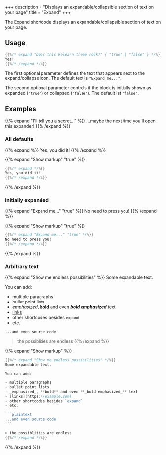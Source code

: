 +++
description = "Displays an expandable/collapsible section of text on your page"
title = "Expand"
+++

The Expand shortcode displays an expandable/collapsible section of text on your page.

## Usage

````go
{{%/* expand "Does this Relearn theme rock?" { "true" | "false" } */%}}
Yes!
{{%/* /expand */%}}
````

The first optional parameter defines the text that appears next to the expand/collapse icon. The default text is `"Expand me..."`.

The second optional parameter controls if the block is initially shown as expanded (`"true"`) or collapsed (`"false"`). The default ist `"false"`.
## Examples

{{% expand "I'll tell you a secret..." %}}
...maybe the next time you'll open this expander!
{{% /expand %}}

### All defaults

{{% expand %}}
Yes, you did it!
{{% /expand %}}

{{% expand "Show markup" "true" %}}
````go
{{%/* expand */%}}
Yes, you did it!
{{%/* /expand */%}}
````
{{% /expand %}}

### Initially expanded

{{% expand "Expand me..." "true" %}}
No need to press you!
{{% /expand %}}

{{% expand "Show markup" "true" %}}
````go
{{%/* expand "Expand me..." "true" */%}}
No need to press you!
{{%/* /expand */%}}
````
{{% /expand %}}

### Arbitrary text

{{% expand "Show me endless possibilities" %}}
Some expandable text.

You can add:

- multiple paragraphs
- bullet point lists
- _emphasized_, **bold** and even **_bold emphasized_** text
- [links](https://example.com)
- other shortcodes besides `expand`
- etc.

```plaintext
...and even source code
```

> the possiblities are endless
{{% /expand %}}

{{% expand "Show markup" %}}
````go
{{%/* expand "Show me endless possibilities" */%}}
Some expandable text.

You can add:

- multiple paragraphs
- bullet point lists
- _emphasized_, **bold** and even **_bold emphasized_** text
- [links](https://example.com)
- other shortcodes besides `expand`
- etc.

```plaintext
...and even source code
```

> the possiblities are endless
{{%/* /expand */%}}
````
{{% /expand %}}
